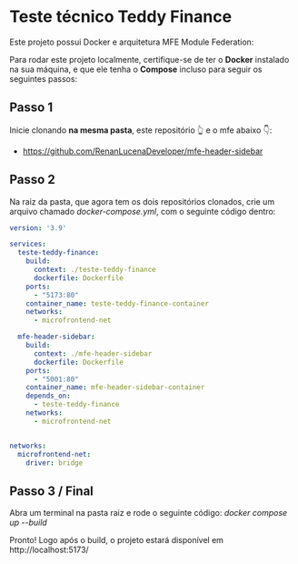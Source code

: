 # Teste técnico Teddy Finance

Este projeto possui Docker e arquitetura MFE Module Federation:

Para rodar este projeto localmente, certifique-se de ter o **Docker** instalado na sua máquina, e que ele tenha o **Compose** incluso para seguir os seguintes passos:

## Passo 1

Inicie clonando **na mesma pasta**, este repositório 👆 e o mfe abaixo 👇:

- https://github.com/RenanLucenaDeveloper/mfe-header-sidebar

## Passo 2

Na raiz da pasta, que agora tem os dois repositórios clonados, crie um arquivo chamado *docker-compose.yml*, com o seguinte código dentro:

```yml
version: '3.9'

services:
  teste-teddy-finance:
    build:
      context: ./teste-teddy-finance
      dockerfile: Dockerfile
    ports:
      - "5173:80"
    container_name: teste-teddy-finance-container
    networks:
      - microfrontend-net

  mfe-header-sidebar:
    build:
      context: ./mfe-header-sidebar
      dockerfile: Dockerfile
    ports:
      - "5001:80"
    container_name: mfe-header-sidebar-container
    depends_on:
      - teste-teddy-finance
    networks:
      - microfrontend-net


networks:
  microfrontend-net:
    driver: bridge
```

## Passo 3 / Final

Abra um terminal na pasta raiz e rode o seguinte código: *docker compose up --build*

Pronto! Logo após o build, o projeto estará disponível em http://localhost:5173/
